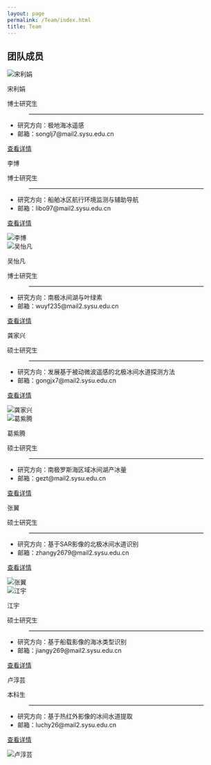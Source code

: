 ```yaml
---
layout: page
permalink: /Team/index.html
title: Team
---
```



## 团队成员

<div class="image-text-container">
  <div class="image-text-item">
    <img src="https://xizhao-sysu.github.io//blogs/team_members.assets/songlijuan1.png" alt="宋利娟" class="img_left">
    <div class="box_right">
        <div class="up_div">
          <div class="up_left_box">
            <p>宋利娟</p>
          </div>
          <div class="up_right_box">
            <p>博士研究生</p>
          </div>
        </div>
        <div class="middle_div">
          <hr style="width: 80%;margin: 10px auto;border: none;border-top: 1px solid #ccc; ">
        </div>
        <div class = "down_div">
          <div class="down_left_box">
            <ul>
              <li>研究方向：极地海冰遥感</li>
              <li>邮箱：songlj7@mail2.sysu.edu.cn</li>
            </ul>
          </div>
          <div class="down_right_box">
            <p><a href="https://xizhao-sysu.github.io/blogs/slj">查看详情</a></p>
          </div>
        </div>
    </div>
  </div>

  <div class="image-text-item">
    <div class="box_left">
        <div class="up_div">
          <div class="up_left_box">
            <p>李博</p>
          </div>
          <div class="up_right_box">
            <p>博士研究生</p>
          </div>
        </div>
        <div class="middle_div">
          <hr style="width: 80%;margin: 10px auto;border: none;border-top: 1px solid #ccc; ">
        </div>
        <div class = "down_div">
          <div class="down_left_box">
            <ul>
              <li>研究方向：船舶冰区航行环境监测与辅助导航</li>
              <li>邮箱：libo97@mail2.sysu.edu.cn</li>
            </ul>
          </div>
          <div class="down_right_box">
            <p><a href="https://XiZhao-sysu.github.io/blogs/lb">查看详情</a></p>
          </div>
        </div>
    </div>
    <img src="https://xizhao-sysu.github.io//blogs/team_members.assets/libo1.png" alt="李博" class="img_right">
  </div>

  <div class="image-text-item">
    <img src="https://xizhao-sysu.github.io//blogs/team_members.assets/wuyifan1.png" alt="吴怡凡" class="img_left">
    <div class="box_right">
        <div class="up_div">
          <div class="up_left_box">
            <p>吴怡凡</p>
          </div>
          <div class="up_right_box">
            <p>博士研究生</p>
          </div>
        </div>
        <div class="middle_div">
          <hr style="width: 80%;margin: 10px auto;border: none;border-top: 1px solid #ccc; ">
        </div>
        <div class = "down_div">
          <div class="down_left_box">
            <ul>
              <li>研究方向：南极冰间湖与叶绿素</li>
              <li>邮箱：wuyf235@mail2.sysu.edu.cn</li>
            </ul>
          </div>
          <div class="down_right_box">
            <p><a href="https://xizhao-sysu.github.io/blogs/wyf">查看详情</a></p>
          </div>
        </div>
    </div>
  </div>

  <div class="image-text-item">
    <div class="box_left">
        <div class="up_div">
          <div class="up_left_box">
            <p>龚家兴</p>
          </div>
          <div class="up_right_box">
            <p>硕士研究生</p>
          </div>
        </div>
        <div class="middle_div">
          <hr style="width: 80%;margin: 10px auto;border: none;border-top: 1px solid #ccc; ">
        </div>
        <div class = "down_div">
          <div class="down_left_box">
            <ul>
              <li>研究方向：发展基于被动微波遥感的北极冰间水道探测方法</li>
              <li>邮箱：gongjx7@mail2.sysu.edu.cn</li>
            </ul>
          </div>
          <div class="down_right_box">
            <p><a href="https://xizhao-sysu.github.io/blogs/gjx">查看详情</a></p>
          </div>
        </div>
    </div>
    <img src="https://xizhao-sysu.github.io//blogs/team_members.assets/gongjiaxing1.png" alt="龚家兴" class="img_right">
  </div>

  <div class="image-text-item">
    <img src="https://xizhao-sysu.github.io//blogs/team_members.assets/geziteng1.png" alt="葛紫腾" class="img_left">
    <div class="box_right">
        <div class="up_div">
          <div class="up_left_box">
            <p>葛紫腾</p>
          </div>
          <div class="up_right_box">
            <p>硕士研究生</p>
          </div>
        </div>
        <div class="middle_div">
          <hr style="width: 80%;margin: 10px auto;border: none;border-top: 1px solid #ccc; ">
        </div>
        <div class = "down_div">
          <div class="down_left_box">
            <ul>
              <li>研究方向：南极罗斯海区域冰间湖产冰量</li>
              <li>邮箱：gezt@mail2.sysu.edu.cn</li>
            </ul>
          </div>
          <div class="down_right_box">
            <p><a href="https://xizhao-sysu.github.io/blogs/gzt">查看详情</a></p>
          </div>
        </div>
    </div>
  </div>

  <div class="image-text-item">
    <div class="box_left">
        <div class="up_div">
          <div class="up_left_box">
            <p>张翼</p>
          </div>
          <div class="up_right_box">
            <p>硕士研究生</p>
          </div>
        </div>
        <div class="middle_div">
          <hr style="width: 80%;margin: 10px auto;border: none;border-top: 1px solid #ccc; ">
        </div>
        <div class = "down_div">
          <div class="down_left_box">
            <ul>
              <li>研究方向：基于SAR影像的北极冰间水道识别</li>
              <li>邮箱：zhangy2679@mail2.sysu.edu.cn</li>
            </ul>
          </div>
          <div class="down_right_box">
            <p><a href="https://xizhao-sysu.github.io/blogs/zy">查看详情</a></p>
          </div>
        </div>
    </div>
    <img src="https://xizhao-sysu.github.io//blogs/team_members.assets/zhangyi1.png" alt="张翼" class="img_right">
  </div>

  <div class="image-text-item">
    <img src="https://xizhao-sysu.github.io//blogs/team_members.assets/jiangyu1.png" alt="江宇" class="img_left">
    <div class="box_right">
        <div class="up_div">
          <div class="up_left_box">
            <p>江宇</p>
          </div>
          <div class="up_right_box">
            <p>硕士研究生</p>
          </div>
        </div>
        <div class="middle_div">
          <hr style="width: 80%;margin: 10px auto;border: none;border-top: 1px solid #ccc; ">
        </div>
        <div class = "down_div">
          <div class="down_left_box">
            <ul>
              <li>研究方向：基于船载影像的海冰类型识别</li>
              <li>邮箱：jiangy269@mail2.sysu.edu.cn</li>
            </ul>
          </div>
          <div class="down_right_box">
            <p><a href="https://xizhao-sysu.github.io/blogs/jy">查看详情</a></p>
          </div>
        </div>
    </div>
  </div>

  <div class="image-text-item">
    <div class="box_left">
        <div class="up_div">
          <div class="up_left_box">
            <p>卢淳芸</p>
          </div>
          <div class="up_right_box">
            <p>本科生</p>
          </div>
        </div>
        <div class="middle_div">
          <hr style="width: 80%;margin: 10px auto;border: none;border-top: 1px solid #ccc; ">
        </div>
        <div class = "down_div">
          <div class="down_left_box">
            <ul>
              <li>研究方向：基于热红外影像的冰间水道提取</li>
              <li>邮箱：luchy26@mail2.sysu.edu.cn</li>
            </ul>
          </div>
          <div class="down_right_box">
            <p><a href="https://xizhao-sysu.github.io/blogs/lcy">查看详情</a></p>
          </div>
        </div>
    </div>
    <img src="https://xizhao-sysu.github.io//blogs/team_members.assets/luchunyun1.png" alt="卢淳芸" class="img_right">
  </div>

</div>





<!-- ## Swimming & Surfing

<div class="third">
<img src="/images/swimming2.JPG">
<img src="/images/swimming.JPG">
<img src="/images/surfing1.JPG">
</div>
<br>Swimming removes my worries, refreshes my body, and brings me courage to address any challenges. I extremely enjoy the feeling of being immersed in the water. Besides, I am a member of the Swimming Team at Fuzhou University, where I meet many sincere friends. I have reached **China National Second-level athlete Standard** in 50m breaststroke and won **Five Gold Medals** during my 15-year swimming career. Recently, I am also keen on surfing.

## Workshop

<div class="third">
<img src="/images/prelection1.JPG">
<img src="/images/speech1.JPG">
<img src="/images/speech3.JPG">
</div>
<br>There must be something truly magical about standing on stage to give a fantastic speech, which considerably lifts my spirits and energizes my entire body. If you desire to master a specific knowledge in depth, just give a prelection. If you can explain to others for complete understanding, you are already an expert. I really enjoy the accomplishment of imparting my knowledge to others, so what I strive for is to be **a student's favorite professor** at the [best universities in my hometown].

[best universities in my hometown]:https://www.fzu.edu.cn/


## Past Hobbies

I previously enjoyed long-distance running, [vlog making](https://space.bilibili.com/594030035), and computer game developing/playing. However, I have no time to do any of these things recently.

## My Cat

She is my love. Her name is Qbao (Q宝).

<div>
<img src="/images/cat.JPG">
</div>
<br>

## Chat with me

**Jan 2023:** I have set up the [online-coffee-time](https://calendly.com/lancecai/meet-with-lance) (Inspired by [Shangzhe Wu](https://elliottwu.com/)). Welcome to chat with me!

<!-- Calendly inline widget begin -->

<!-- <div class="calendly-inline-widget" data-url="https://calendly.com/lancecai/meet-with-lance" style="min-width:320px;height:630px;"></div>
<script type="text/javascript" src="https://assets.calendly.com/assets/external/widget.js" async></script>
Calendly inline widget end -->


